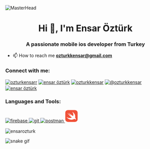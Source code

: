 ![MasterHead](https://tudip.com/wp-content/uploads/2019/09/Blog-Header-Closure-in-Swift-1900x600.jpg) 

<h1 align="center">Hi 👋, I'm Ensar Öztürk</h1>
<h3 align="center">A passionate mobile ios developer from Turkey</h3>

- 📫 How to reach me **ozturkkensar@gmail.com**

<h3 align="left">Connect with me:</h3>
<p align="left">
<a href="https://twitter.com/ozturkensarr" target="blank"><img align="center" src="https://raw.githubusercontent.com/rahuldkjain/github-profile-readme-generator/master/src/images/icons/Social/twitter.svg" alt="ozturkensarr" height="30" width="40" /></a>
<a href="https://linkedin.com/in/ensar öztürk" target="blank"><img align="center" src="https://raw.githubusercontent.com/rahuldkjain/github-profile-readme-generator/master/src/images/icons/Social/linked-in-alt.svg" alt="ensar öztürk" height="30" width="40" /></a>
<a href="https://instagram.com/ozturkkensar" target="blank"><img align="center" src="https://raw.githubusercontent.com/rahuldkjain/github-profile-readme-generator/master/src/images/icons/Social/instagram.svg" alt="ozturkkensar" height="30" width="40" /></a>
<a href="https://medium.com/@ozturkkensar" target="blank"><img align="center" src="https://raw.githubusercontent.com/rahuldkjain/github-profile-readme-generator/master/src/images/icons/Social/medium.svg" alt="@ozturkkensar" height="30" width="40" /></a>
<a href="https://www.youtube.com/c/ensar öztürk" target="blank"><img align="center" src="https://raw.githubusercontent.com/rahuldkjain/github-profile-readme-generator/master/src/images/icons/Social/youtube.svg" alt="ensar öztürk" height="30" width="40" /></a>
</p>

<h3 align="left">Languages and Tools:</h3>
<p align="left"> <a href="https://firebase.google.com/" target="_blank" rel="noreferrer"> <img src="https://www.vectorlogo.zone/logos/firebase/firebase-icon.svg" alt="firebase" width="40" height="40"/> </a> <a href="https://git-scm.com/" target="_blank" rel="noreferrer"> <img src="https://www.vectorlogo.zone/logos/git-scm/git-scm-icon.svg" alt="git" width="40" height="40"/> </a> <a href="https://postman.com" target="_blank" rel="noreferrer"> <img src="https://www.vectorlogo.zone/logos/getpostman/getpostman-icon.svg" alt="postman" width="40" height="40"/> </a> <a href="https://developer.apple.com/swift/" target="_blank" rel="noreferrer"> <img src="https://raw.githubusercontent.com/devicons/devicon/master/icons/swift/swift-original.svg" alt="swift" width="40" height="40"/> </a> </p>

<p><img align="center" src="https://github-readme-stats.vercel.app/api/top-langs?username=ensarozturk&show_icons=true&locale=en&layout=compact" alt="ensarozturk" /></p>


![snake gif](https://github.com/EnsarOzturk/EnsarOzturk/blob/output/github-contribution-grid-snake.gif)
